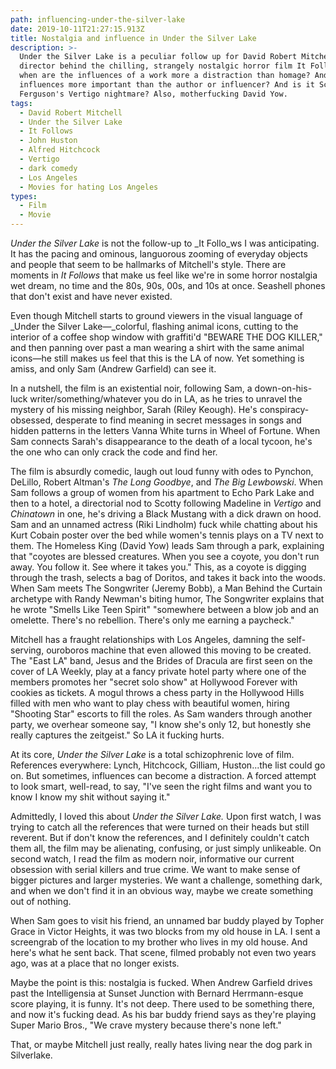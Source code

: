```yaml
---
path: influencing-under-the-silver-lake
date: 2019-10-11T21:27:15.913Z
title: Nostalgia and influence in Under the Silver Lake
description: >-
  Under the Silver Lake is a peculiar follow up for David Robert Mitchell, the
  director behind the chilling, strangely nostalgic horror film It Follows. But
  when are the influences of a work more a distraction than homage? And when are
  influences more important than the author or influencer? And is it Scotty
  Ferguson's Vertigo nightmare? Also, motherfucking David Yow.
tags:
  - David Robert Mitchell
  - Under the Silver Lake
  - It Follows
  - John Huston
  - Alfred Hitchcock
  - Vertigo
  - dark comedy
  - Los Angeles
  - Movies for hating Los Angeles
types:
  - Film
  - Movie
---
```

_Under the Silver Lake_ is not the follow-up to _It Follo_ws I was anticipating. It has the pacing and ominous, languorous zooming of everyday objects and people that seem to be hallmarks of Mitchell's style. There are moments in _It Follows_ that make us feel like we're in some horror nostalgia wet dream, no time and the 80s, 90s, 00s, and 10s at once. Seashell phones that don't exist and have never existed. 

Even though Mitchell starts to ground viewers in the visual language of _Under the Silver Lake—_colorful, flashing animal icons, cutting to the interior of a coffee shop window with graffiti'd "BEWARE THE DOG KILLER," and then panning over past a man wearing a shirt with the same animal icons—he still makes us feel that this is the LA of now. Yet something is amiss, and only Sam (Andrew Garfield) can see it.

In a nutshell, the film is an existential noir, following Sam, a down-on-his-luck writer/something/whatever you do in LA, as he tries to unravel the mystery of his missing neighbor, Sarah (Riley Keough). He's conspiracy-obsessed, desperate to find meaning in secret messages in songs and hidden patterns in the letters Vanna White turns in Wheel of Fortune. When Sam connects Sarah's disappearance to the death of a local tycoon, he's the one who can only crack the code and find her. 

The film is absurdly comedic, laugh out loud funny with odes to Pynchon, DeLillo, Robert Altman's _The Long Goodbye_, and _The Big Lewbowski_. When Sam follows a group of women from his apartment to Echo Park Lake and then to a hotel, a directorial nod to Scotty following Madeline in _Vertigo_ and _Chinatown_ in one, he's driving a Black Mustang with a dick drawn on hood. Sam and an unnamed actress (Riki Lindholm) fuck while chatting about his Kurt Cobain poster over the bed while women's tennis plays on a TV next to them. The Homeless King (David Yow) leads Sam through a park, explaining that "coyotes are blessed creatures. When you see a coyote, you don't run away. You follow it. See where it takes you." This, as a coyote is digging through the trash, selects a bag of Doritos, and takes it back into the woods. When Sam meets The Songwriter (Jeremy Bobb), a Man Behind the Curtain archetype with Randy Newman's biting humor, The Songwriter explains that he wrote "Smells Like Teen Spirit" "somewhere between a blow job and an omelette. There's no rebellion. There's only me earning a paycheck."

Mitchell has a fraught relationships with Los Angeles, damning the self-serving, ouroboros machine that even allowed this moving to be created. The "East LA" band, Jesus and the Brides of Dracula are first seen on the cover of LA Weekly, play at a fancy private hotel party where one of the members promotes her "secret solo show" at Hollywood Forever with cookies as tickets. A mogul throws a chess party in the Hollywood Hills filled with men who want to play chess with beautiful women, hiring "Shooting Star" escorts to fill the roles. As Sam wanders through another party, we overhear someone say, "I know she's only 12, but honestly she really captures the zeitgeist." So LA it fucking hurts.

At its core, _Under the Silver Lake_ is a total schizophrenic love of film. References everywhere: Lynch, Hitchcock, Gilliam, Huston...the list could go on. But sometimes, influences can become a distraction. A forced attempt to look smart, well-read, to say, "I've seen the right films and want you to know I know my shit without saying it."  

Admittedly, I loved this about _Under the Silver Lake._ Upon first watch, I was trying to catch all the references that were turned on their heads but still reverent. But if don't know the references, and I definitely couldn't catch them all, the film may be alienating, confusing, or just simply unlikeable. On second watch, I read the film as modern noir, informative our current obsession with serial killers and true crime. We want to make sense of bigger pictures and larger mysteries. We want a challenge, something dark, and when we don't find it in an obvious way, maybe we create something out of nothing.

When Sam goes to visit his friend, an unnamed bar buddy played by Topher Grace in Victor Heights, it was two blocks from my old house in LA. I sent a screengrab of the location to my brother who lives in my old house. And here's what he sent back. That scene, filmed probably not even two years ago, was at a place that no longer exists.

Maybe the point is this: nostalgia is fucked. When Andrew Garfield drives past the Intelligensia at Sunset Junction with Bernard Herrmann-esque score playing, it is funny. It's not deep. There used to be something there, and now it's fucking dead. As his bar buddy friend says as they're playing Super Mario Bros., "We crave mystery because there's none left." 

That, or maybe Mitchell just really, really hates living near the dog park in Silverlake.
